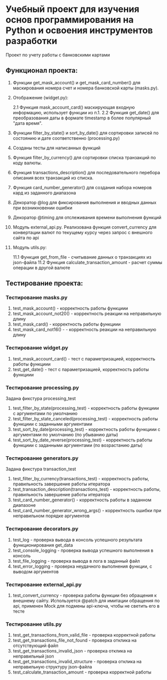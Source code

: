 # Учебный проект для изучения основ программирования на Python и освоения инструментов разработки
Проект по учету работы с банковскими картами

## Функционал проекта:
1. Функции get_mask_account() и get_mask_card_number() для маскирования номера счет и номера банковской карты (masks.py).
2. Отображение (widget.py):

   2.1 Функция mask_account_card() маскирующая входную информацию, использует функции из п.1.
   2.2 Функция get_date() для преобразования даты в формате timestamp в более популярный "дата время".
3. Функции filter_by_state() и sort_by_date() для сортировки записей по состоянию и дате соответственно (processing.py)
4. Созданы тесты для написанных функций
5. Функция filter_by_currency() для сортировки списка транзакций по коду валюты.
6. Функция transactions_description() для последовательного перебора описания всех транзакций из списка.
7. Функция card_number_generator() для создания набора номеров кард из заданного диапазона
8. Декоратор @log для фиксирования выполнения и вводных данных при возникновении ошибки
9. Декоратор @timing для отслеживания времени выполнения функций
10. Модуль external_api.py. Реализована функция convert_currency для конвертации валют по текущему курсу через запрос с внешного сайта по api
11. Модуль utils.py:

    11.1 Функция get_from_file - считывание данных о транзакциях из json-файла
    11.2 Функция calculate_transaction_amount - расчет суммы операции в другой валюте

## Тестирование проекта:
### Тестирование masks.py
1. test_mask_account() - корректность работы функциии
2. test_mask_account_not20() - корректность реакции на неправильную длину
3. test_mask_card() - корректность работы функциии
4. test_mask_card_not16() - - корректность реакции на неправильную длину

### Тестирование widget.py
1. test_mask_account_card() - тест с параметризацией, корректность работы функциии
2. test_get_date() - тест с параметризацией, корректность работы функциии

### Тестирование processing.py
Задана фикстура processing_test
1. test_filter_by_state(processing_test) - корректность работы функциии с аргументами по умолчанию
2. test_filter_by_state_canceled(processing_test) - корректность работы функциии с заданными аргументами
3. test_sort_by_date(processing_test) - корректность работы функциии с аргументами по умолчанию (по убыванию даты)
4. test_sort_by_date_reverse(processing_test) - корректность работы функциии с заданными аргументами (по возрастанию даты)

### Тестирование generators.py
Задана фикстура transaction_test
1. test_filter_by_currency(transactions_test) - корректность работы, правильность завершение работы итератора
2. test_transaction_description(transactions_test) - корректность работы, правильность завершение работы итератора
3. test_card_number_generator() - корректность работы в заданном диапазоне
4. test_card_number_generator_wrong_args() - корректность ошибки при неправильном порядке аргументов

### Тестирование decorators.py
1. test_log - проверка вывода в консоль успешного результата функционирования get_data
2. test_console_logging - проверка вывода успешного выполнения в консоль
3. test_file_logging - проверка вывода в лога в заданный файл
4. test_error_logging - проверка неудачного выполнения функции, с выводом аргументов

### Тестирование external_api.py
1. test_convert_currency - проверка работы функции без обращения к внешнему сайту. Используется @patch для имитации обращения по api, применен Mock для подмены api-ключа, чтобы не светить его в тесте

### Тестирование utils.py
1. test_get_transactions_from_valid_file - проверка корректной работы
2. test_get_transactions_file_not_found - проверка отклика на отсутствующий файл
3. test_get_transactions_invalid_json - проверка отклика на неправильный json
4. test_get_transactions_invalid_structure - проверка отклика на неправильную структуру json-файла
5. test_calculate_transaction_amount - проверка корректной работы
